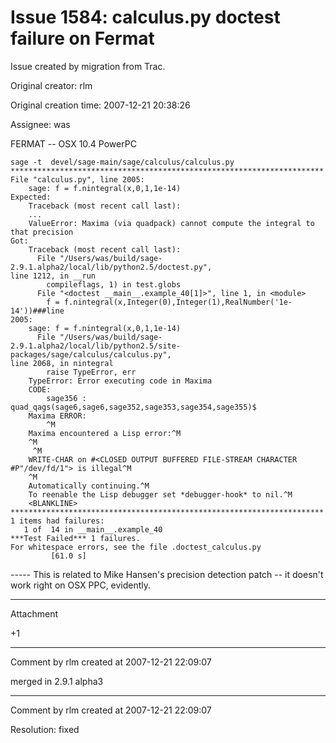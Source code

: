 # Issue 1584: calculus.py doctest failure on Fermat

Issue created by migration from Trac.

Original creator: rlm

Original creation time: 2007-12-21 20:38:26

Assignee: was

FERMAT -- OSX 10.4 PowerPC


```
sage -t  devel/sage-main/sage/calculus/calculus.py
**********************************************************************
File "calculus.py", line 2005:
    sage: f = f.nintegral(x,0,1,1e-14)
Expected:
    Traceback (most recent call last):
    ...
    ValueError: Maxima (via quadpack) cannot compute the integral to
that precision
Got:
    Traceback (most recent call last):
      File "/Users/was/build/sage-2.9.1.alpha2/local/lib/python2.5/doctest.py",
line 1212, in __run
        compileflags, 1) in test.globs
      File "<doctest __main__.example_40[1]>", line 1, in <module>
        f = f.nintegral(x,Integer(0),Integer(1),RealNumber('1e-14'))###line
2005:
    sage: f = f.nintegral(x,0,1,1e-14)
      File "/Users/was/build/sage-2.9.1.alpha2/local/lib/python2.5/site-packages/sage/calculus/calculus.py",
line 2068, in nintegral
        raise TypeError, err
    TypeError: Error executing code in Maxima
    CODE:
        sage356 : quad_qags(sage6,sage6,sage352,sage353,sage354,sage355)$
    Maxima ERROR:
        ^M
    Maxima encountered a Lisp error:^M
    ^M
     ^M
    WRITE-CHAR on #<CLOSED OUTPUT BUFFERED FILE-STREAM CHARACTER
#P"/dev/fd/1"> is illegal^M
    ^M
    Automatically continuing.^M
    To reenable the Lisp debugger set *debugger-hook* to nil.^M
    <BLANKLINE>
**********************************************************************
1 items had failures:
   1 of  14 in __main__.example_40
***Test Failed*** 1 failures.
For whitespace errors, see the file .doctest_calculus.py
         [61.0 s]
```

----- This is related to Mike Hansen's precision detection patch -- it
doesn't work right on
OSX PPC, evidently. 


---

Attachment

+1


---

Comment by rlm created at 2007-12-21 22:09:07

merged in 2.9.1 alpha3


---

Comment by rlm created at 2007-12-21 22:09:07

Resolution: fixed
